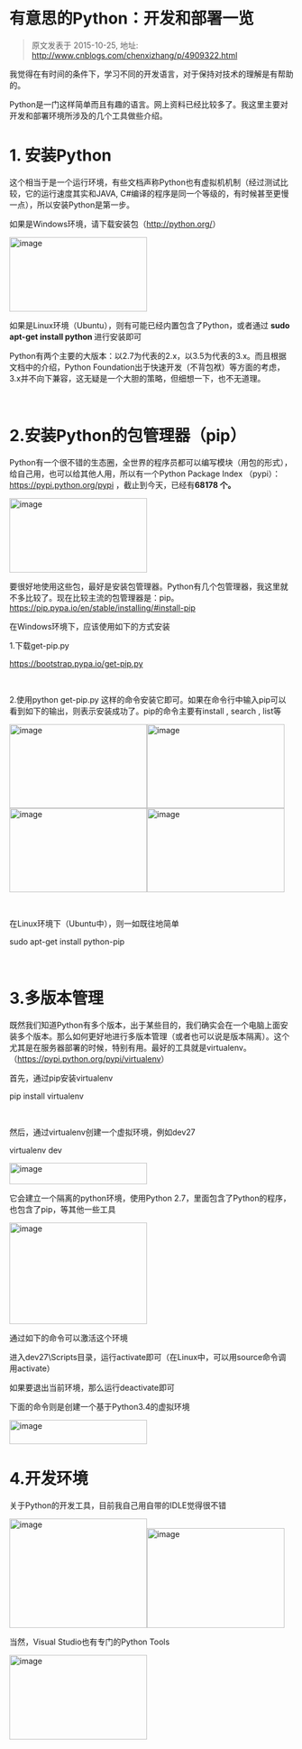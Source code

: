 # 有意思的Python：开发和部署一览 
> 原文发表于 2015-10-25, 地址: http://www.cnblogs.com/chenxizhang/p/4909322.html 


<p>我觉得在有时间的条件下，学习不同的开发语言，对于保持对技术的理解是有帮助的。</p> <p>Python是一门这样简单而且有趣的语言。网上资料已经比较多了。我这里主要对开发和部署环境所涉及的几个工具做些介绍。</p> <h1>1. 安装Python</h1> <p>这个相当于是一个运行环境，有些文档声称Python也有虚拟机机制（经过测试比较，它的运行速度其实和JAVA, C#编译的程序是同一个等级的，有时候甚至更慢一点），所以安装Python是第一步。</p> <p>如果是Windows环境，请下载安装包（<a title="http://python.org/" href="http://python.org/">http://python.org/</a>）</p> <p><a href="http://images2015.cnblogs.com/blog/9072/201510/9072-20151025191657192-742863913.png"><img title="image" border="0" alt="image" src="http://images2015.cnblogs.com/blog/9072/201510/9072-20151025191700145-1806377358.png" width="244" height="132"></a></p> <p>如果是Linux环境（Ubuntu），则有可能已经内置包含了Python，或者通过 <strong>sudo apt-get install python </strong>进行安装即可</p> <p>Python有两个主要的大版本：以2.7为代表的2.x，以3.5为代表的3.x。而且根据文档中的介绍，Python Foundation出于快速开发（不背包袱）等方面的考虑，3.x并不向下兼容，这无疑是一个大胆的策略，但细想一下，也不无道理。</p> <p>&nbsp;</p> <h1>2.安装Python的包管理器（pip）</h1> <p>Python有一个很不错的生态圈，全世界的程序员都可以编写模块（用包的形式），给自己用，也可以给其他人用，所以有一个Python Package Index （pypi）：<a title="https://pypi.python.org/pypi" href="https://pypi.python.org/pypi">https://pypi.python.org/pypi</a> ，截止到今天，已经有<strong>68178 个。</strong></p> <p><a href="http://images2015.cnblogs.com/blog/9072/201510/9072-20151025191711192-1556698097.png"><img title="image" border="0" alt="image" src="http://images2015.cnblogs.com/blog/9072/201510/9072-20151025191713177-429662676.png" width="244" height="132"></a></p> <p>要很好地使用这些包，最好是安装包管理器。Python有几个包管理器，我这里就不多比较了。现在比较主流的包管理器是：pip。<a title="https://pip.pypa.io/en/stable/installing/#install-pip" href="https://pip.pypa.io/en/stable/installing/#install-pip">https://pip.pypa.io/en/stable/installing/#install-pip</a></p> <p>在Windows环境下，应该使用如下的方式安装</p> <p>1.下载get-pip.py</p> <p><a title="https://bootstrap.pypa.io/get-pip.py" href="https://bootstrap.pypa.io/get-pip.py">https://bootstrap.pypa.io/get-pip.py</a>&nbsp;</p> <p>&nbsp;</p> <p>2.使用python get-pip.py 这样的命令安装它即可。如果在命令行中输入pip可以看到如下的输出，则表示安装成功了。pip的命令主要有install , search , list等</p> <p><a href="http://images2015.cnblogs.com/blog/9072/201510/9072-20151025191714958-905862738.png"><img title="image" border="0" alt="image" src="http://images2015.cnblogs.com/blog/9072/201510/9072-20151025191715958-1542722731.png" width="244" height="149"></a><a href="http://images2015.cnblogs.com/blog/9072/201510/9072-20151025191717442-182198965.png"><img title="image" border="0" alt="image" src="http://images2015.cnblogs.com/blog/9072/201510/9072-20151025191718411-417535413.png" width="244" height="149"></a><a href="http://images2015.cnblogs.com/blog/9072/201510/9072-20151025191720005-1784518091.png"><img title="image" border="0" alt="image" src="http://images2015.cnblogs.com/blog/9072/201510/9072-20151025191720895-743802172.png" width="244" height="149"></a><a href="http://images2015.cnblogs.com/blog/9072/201510/9072-20151025191722708-1514773902.png"><img title="image" border="0" alt="image" src="http://images2015.cnblogs.com/blog/9072/201510/9072-20151025191723755-1519321718.png" width="244" height="149"></a></p> <p>&nbsp;</p> <p>在Linux环境下（Ubuntu中），则一如既往地简单</p> <p>sudo apt-get install python-pip</p> <p>&nbsp;</p> <h1>3.多版本管理</h1> <p>既然我们知道Python有多个版本，出于某些目的，我们确实会在一个电脑上面安装多个版本。那么如何更好地进行多版本管理（或者也可以说是版本隔离）。这个尤其是在服务器部署的时候，特别有用。最好的工具就是virtualenv。（<a title="https://pypi.python.org/pypi/virtualenv" href="https://pypi.python.org/pypi/virtualenv">https://pypi.python.org/pypi/virtualenv</a>）</p> <p>首先，通过pip安装virtualenv</p> <p>pip install virtualenv</p> <p>&nbsp;</p> <p>然后，通过virtualenv创建一个虚拟环境，例如dev27</p> <p>virtualenv dev</p> <p><a href="http://images2015.cnblogs.com/blog/9072/201510/9072-20151025191724302-1887779449.png"><img title="image" border="0" alt="image" src="http://images2015.cnblogs.com/blog/9072/201510/9072-20151025191724958-551819752.png" width="244" height="38"></a></p> <p>它会建立一个隔离的python环境，使用Python 2.7，里面包含了Python的程序，也包含了pip，等其他一些工具</p> <p><a href="http://images2015.cnblogs.com/blog/9072/201510/9072-20151025191727474-1196572207.png"><img title="image" border="0" alt="image" src="http://images2015.cnblogs.com/blog/9072/201510/9072-20151025191728333-2030197247.png" width="244" height="180"></a></p> <p>通过如下的命令可以激活这个环境</p> <p>进入dev27\Scripts目录，运行activate即可（在Linux中，可以用source命令调用activate）</p> <p>如果要退出当前环境，那么运行deactivate即可</p> <p>下面的命令则是创建一个基于Python3.4的虚拟环境</p> <p><a href="http://images2015.cnblogs.com/blog/9072/201510/9072-20151025191728958-661849856.png"><img title="image" border="0" alt="image" src="http://images2015.cnblogs.com/blog/9072/201510/9072-20151025191729567-401941280.png" width="244" height="43"></a></p> <h1>4.开发环境</h1> <p>关于Python的开发工具，目前我自己用自带的IDLE觉得很不错</p> <p><a href="http://images2015.cnblogs.com/blog/9072/201510/9072-20151025191731208-543932433.png"><img title="image" border="0" alt="image" src="http://images2015.cnblogs.com/blog/9072/201510/9072-20151025191732442-8101778.png" width="244" height="194"></a><a href="http://images2015.cnblogs.com/blog/9072/201510/9072-20151025191734052-1877199131.png"><img title="image" border="0" alt="image" src="http://images2015.cnblogs.com/blog/9072/201510/9072-20151025191734911-625781314.png" width="244" height="177"></a></p>             <p>当然，Visual Studio也有专门的Python Tools</p> <p><a href="http://images2015.cnblogs.com/blog/9072/201510/9072-20151025191737614-1668763117.png"><img title="image" border="0" alt="image" src="http://images2015.cnblogs.com/blog/9072/201510/9072-20151025191739302-1348772806.png" width="244" height="150"></a></p>